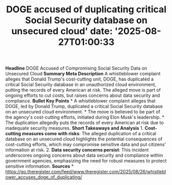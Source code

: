 ﻿---
title: "DOGE accused of duplicating critical Social Security database on unsecured cloud'
date: '2025-08-27T01:00:33"
category: "Markets"
summary: ""
slug: "doge accused of duplicating critical social security databas"
source_urls:
  - "https://go.theregister.com/feed/www.theregister.com/2025/08/26/whistleblower_accuses_doge_of_duplicating/"
seo:
  title: "DOGE accused of duplicating critical Social Security database on unsecured cloud | Hash n Hedge'
  description: '"
  keywords: ["news", "markets", "brief"]
---
**Headline** DOGE Accused of Compromising Social Security Data on Unsecured Cloud  **Summary Meta Description** A whistleblower complaint alleges that Donald Trump's cost-cutting unit, DOGE, has duplicated a critical Social Security database in an unauthorized cloud environment, putting the records of every American at risk. The alleged move is part of ongoing efforts to cut costs, but raises concerns about data security and compliance.  **Bullet Key Points**  * A whistleblower complaint alleges that DOGE, led by Donald Trump, duplicated a critical Social Security database on an unsecured cloud environment. * The move is believed to be part of the agency's cost-cutting efforts, initiated during Elon Musk's leadership. * The duplication allegedly puts the records of every American at risk due to inadequate security measures.  **Short Takeaways and Analysis**  1. **Cost-cutting measures come with risks**: The alleged duplication of a critical database on an unsecured cloud highlights the potential consequences of cost-cutting efforts, which may compromise sensitive data and put citizens' information at risk. 2. **Data security concerns persist**: This incident underscores ongoing concerns about data security and compliance within government agencies, emphasizing the need for robust measures to protect sensitive information.  **Sources** * https://go.theregister.com/feed/www.theregister.com/2025/08/26/whistleblower_accuses_doge_of_duplicating/ 
